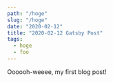 ```yaml
---
path: "/hoge"
slug: "/hoge"
date: "2020-02-12"
title: "2020-02-12 Gatsby Post"
tags:
  - hoge
  - foo
---
```


Oooooh-weeee, my first blog post!
